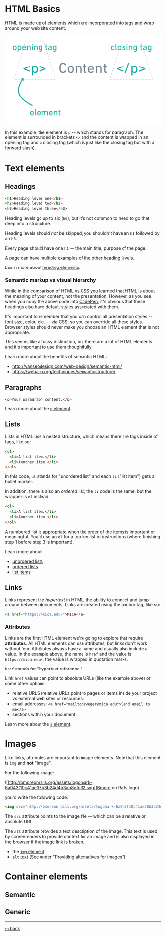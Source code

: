 # HTML Basics

HTML is made up of elements which are incorporated into tags and wrap around your web site content.

![Notation of an HTML element](img/html_element.png)

In this example, the element is `p` -- which stands for paragraph. The element is surrounded in brackets `<>` and the content is wrapped in an opening tag and a closing tag (which is just like the closing tag but with a forward slash).

# Text elements

## Headings

```html
<h1>Heading level one</h1>
<h2>Heading level two</h2>
<h3>Heading level three</h3>
```

Heading levels go up to six (`h6`), but it's not common to need to go that deep into a strucuture.

Heading levels should _not_ be skipped; you shouldn't have an `h1` followed by an `h3`.

Every page should have one `h1` -- the main title, purpose of the page.

A page can have multiple examples of the other heading levels.

Learn more about [heading elements](https://developer.mozilla.org/en-US/docs/Web/HTML/Element/Heading_Elements).

### Semantic markup vs visual hierarchy

While in the comparison of [HTML vs CSS](html-vs-css.md) you learned that HTML is about the meaning of your content, not the presentation. However, as you see when you copy the above code into [CodePen](https://codepen.io/angeliquejw/pen/wvaqGbR), it's obvious that these headings also have default styles associated with them.

It's important to remember that you can control all presentation styles -- font size, color, etc. -- via CSS, so you can override all these styles. Browser styles should never make you choose an HTML element that is not appropriate.

This seems like a fussy distinction, but there are a lot of HTML elements and it's important to use them thoughtfully.

Learn more about the benefits of semantic HTML:

- http://vanseodesign.com/web-design/semantic-html/
- https://webaim.org/techniques/semanticstructure/

## Paragraphs

```html
<p>Your paragraph content.</p>
```

Learn more about the [`p` element](https://developer.mozilla.org/en-US/docs/Web/HTML/Element/p).

## Lists
Lists in HTML use a nested structure, which means there are tags inside of tags, like so:
```html
<ul>
  <li>A list item.</li>
  <li>Another item.</li>
</ul>
```
In this code, `ul` stands for "unordered list" and each `li` ("list item") gets a bullet marker.

In addition, there is also an _ordered_ list; the `li` code is the same, but the wrapper is `ol` instead:
```html
<ol>
  <li>A list item.</li>
  <li>Another item.</li>
</ol>
```

A numbered list is appropriate when the order of the items is important or meaningful. You'd use an `ol` for a top ten list or instructions (where finishing step 1 before step 3 is important).

Learn more about:
- [unordered lists](https://developer.mozilla.org/en-US/docs/Web/HTML/Element/ul)
- [ordered lists](https://developer.mozilla.org/en-US/docs/Web/HTML/Element/ol)
- [list items](https://developer.mozilla.org/en-US/docs/Web/HTML/Element/li)

## Links

Links represent the _hypertext_ in HTML, the ability to connect and jump around between documents. Links are created using the anchor tag, like so:

```html
<a href="https://mica.edu/">MICA</a>
```

### Attributes
Links are the first HTML element we're going to explore that require **attributes**. All HTML elements can use attributes, but links don't work without 'em. Attributes always have a name and usually also include a value. In the example above, the name is `href` and the value is `https://mica.edu/`; the value is wrapped in quotation marks.

`href` stands for "hypertext reference."

Link `href` values can point to absolute URLs (like the example above) or some other options:
- relative URLS (relative URLs point to pages or items inside your project vs external web sites or resources)
- email addresses: `<a href="mailto:aweger@mica.edu">Send email to me</a>`
- sections within your document

Learn more about the [`a` element](https://developer.mozilla.org/en-US/docs/Web/HTML/Element/a).

# Images

Like links, attributes are important to image elements. Note that this element is `img` and **not** "image".

For the following image:

![http://bmoreonrails.org/assets/logomark-6a043f10c41ae38b3b24d4b3ab8dfc32.svg](Bmore on Rails logo)

you'd write the following code:

```html
<img src="http://bmoreonrails.org/assets/logomark-6a043f10c41ae38b3b24d4b3ab8dfc32.svg" alt="Bmore on Rails">
```

The `src` attribute points to the image file -- which can be a relative or absolute URL.

The `alt` attribute provides a text description of the image. This text is used by screenreaders to provide context for an image and is also displayed in the browser if the image link is broken.

- the [`img` element](https://developer.mozilla.org/en-US/docs/Web/HTML/Element/Img)
- [`alt` text](https://www.webstyleguide.com/11-images.html) (See under "Providing alternatives for images")


# Container elements

## Semantic

## Generic

---

[↤ back](README.md)
